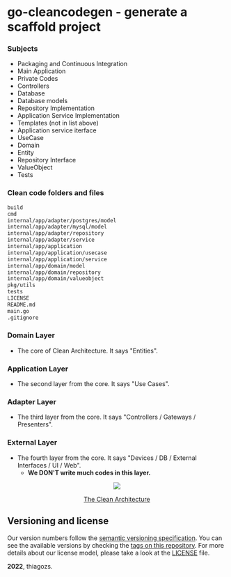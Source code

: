 # go-cleancodegen - generate a scaffold project

### Subjects

- Packaging and Continuous Integration
- Main Application
- Private Codes
- Controllers
- Database
- Database models
- Repository Implementation
- Application Service Implementation
- Templates (not in list above)
- Application service iterface
- UseCase
- Domain
- Entity
- Repository Interface
- ValueObject
- Tests

### Clean code folders and files
```zsh
build
cmd
internal/app/adapter/postgres/model
internal/app/adapter/mysql/model
internal/app/adapter/repository
internal/app/adapter/service
internal/app/application
internal/app/application/usecase
internal/app/application/service
internal/app/domain/model
internal/app/domain/repository
internal/app/domain/valueobject
pkg/utils
tests
LICENSE
README.md
main.go
.gitignore
```

###  Domain Layer

- The core of Clean Architecture. It says "Entities".

###  Application Layer

- The second layer from the core. It says "Use Cases".

###  Adapter Layer

- The third layer from the core. It says "Controllers / Gateways / Presenters".

###  External Layer

- The fourth layer from the core. It says "Devices / DB / External Interfaces / UI / Web".
  - **We DON'T write much codes in this layer.**

<p align="center">
  <img src="https://user-images.githubusercontent.com/19743841/93830264-afa9c480-fcaa-11ea-9589-7c5308c291f4.jpg">
</p>
<p align="center">
  <a href="https://blog.cleancoder.com/uncle-bob/2012/08/13/the-clean-architecture.html">The Clean Architecture</a>
</p>

## Versioning and license

Our version numbers follow the [semantic versioning specification](http://semver.org/). You can see the available versions by checking the [tags on this repository](https://github.com/thiagozs/go-cleancodegen/tags). For more details about our license model, please take a look at the [LICENSE](LICENSE) file.

**2022**, thiagozs.
